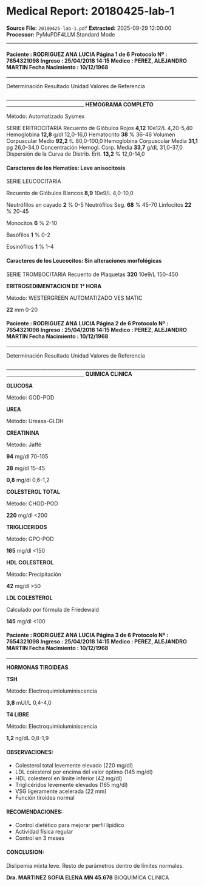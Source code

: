 # Medical Report: 20180425-lab-1

**Source File:** `20180425-lab-1.pdf`
**Extracted:** 2025-09-29 12:00:00
**Processor:** PyMuPDF4LLM Standard Mode

---

#### Paciente : RODRIGUEZ ANA LUCIA Página 1 de 6 Protocolo Nº : 7654321098 Ingreso : 25/04/2018 14:15 Medico : PEREZ, ALEJANDRO MARTIN Fecha Nacimiento : 10/12/1968

______________________________________________________________________________________________________________

Determinación Resultado Unidad Valores de Referencia

______________________________________________________________________________________________________________ **HEMOGRAMA COMPLETO**

Método: Automatizado Sysmex

SERIE ERITROCITARIA
Recuento de Glóbulos Rojos **4,12** 10e12/L 4,20-5,40
Hemoglobina **12,8** g/dl 12,0-16,0
Hematocrito **38** % 36-46
Volumen Corpuscular Medio **92,2** fL 80,0-100,0
Hemoglobina Corpuscular Media **31,1** pg 26,0-34,0
Concentración Hemogl. Corp. Media **33,7** g/dL 31,0-37,0
Dispersión de la Curva de Distrib. Erit. **13,2** % 12,0-14,0
#### Caracteres de los Hematíes: Leve anisocitosis

SERIE LEUCOCITARIA

Recuento de Glóbulos Blancos **8,9** 10e9/L 4,0-10,0

Neutrófilos en cayado **2** % 0-5
Neutrófilos Seg. **68** % 45-70
Linfocitos **22** % 20-45

Monocitos **6** % 2-10

Basófilos **1** % 0-2

Eosinófilos **1** % 1-4
#### Caracteres de los Leucocitos: Sin alteraciones morfológicas

SERIE TROMBOCITARIA
Recuento de Plaquetas **320** 10e9/L 150-450


**ERITROSEDIMENTACION DE 1° HORA**

Método: WESTERGREEN AUTOMATIZADO VES MATIC


**22** mm 0-20

#### Paciente : RODRIGUEZ ANA LUCIA Página 2 de 6 Protocolo Nº : 7654321098 Ingreso : 25/04/2018 14:15 Medico : PEREZ, ALEJANDRO MARTIN Fecha Nacimiento : 10/12/1968

______________________________________________________________________________________________________________

Determinación Resultado Unidad Valores de Referencia

______________________________________________________________________________________________________________ **QUIMICA CLINICA**

**GLUCOSA**

Método: GOD-POD


**UREA**

Método: Ureasa-GLDH


**CREATININA**

Método: Jaffé


**94** mg/dl 70-105

**28** mg/dl 15-45

**0,8** mg/dl 0,6-1,2

**COLESTEROL TOTAL**

Método: CHOD-POD


**220** mg/dl <200

**TRIGLICERIDOS**

Método: GPO-POD


**165** mg/dl <150

**HDL COLESTEROL**

Método: Precipitación


**42** mg/dl >50

**LDL COLESTEROL**

Calculado por fórmula de Friedewald


**145** mg/dl <100

#### Paciente : RODRIGUEZ ANA LUCIA Página 3 de 6 Protocolo Nº : 7654321098 Ingreso : 25/04/2018 14:15 Medico : PEREZ, ALEJANDRO MARTIN Fecha Nacimiento : 10/12/1968

______________________________________________________________________________________________________________

**HORMONAS TIROIDEAS**

**TSH**

Método: Electroquimioluminiscencia


**3,8** mUI/L 0,4-4,0

**T4 LIBRE**

Método: Electroquimioluminiscencia


**1,2** ng/dL 0,8-1,9

#### OBSERVACIONES:
- Colesterol total levemente elevado (220 mg/dl)
- LDL colesterol por encima del valor óptimo (145 mg/dl)
- HDL colesterol en límite inferior (42 mg/dl)
- Triglicéridos levemente elevados (165 mg/dl)
- VSG ligeramente acelerada (22 mm)
- Función tiroidea normal

#### RECOMENDACIONES:
- Control dietético para mejorar perfil lipídico
- Actividad física regular
- Control en 3 meses

#### CONCLUSION:
Dislipemia mixta leve. Resto de parámetros dentro de límites normales.

**Dra. MARTINEZ SOFIA ELENA**
**MN 45.678**
BIOQUIMICA CLINICA

